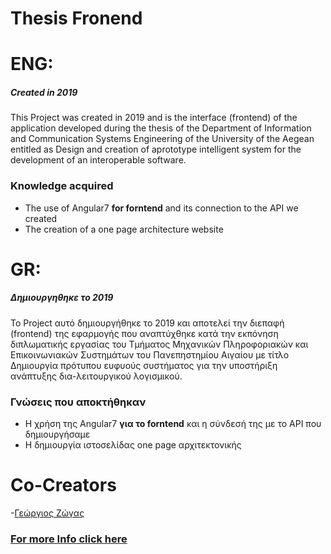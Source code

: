 # Thesis Fronend
# ENG:
##### Created in 2019
This Project was created in 2019 and is the interface (frontend) of the application developed during the thesis of the Department of Information and Communication Systems Engineering of the University of the Aegean entitled as Design and creation of aprototype intelligent system for the development of an interoperable software.

### Knowledge acquired
  - The use of Angular7  **for forntend** and its connection to the API we created
  - The creation of a one page architecture website  
  
# GR:
##### Δημιουργηθηκε το 2019 
Το Project αυτό δημιουργήθηκε το 2019 και αποτελεί την διεπαφή (frontend) της εφαρμογής που αναπτύχθηκε κατά την εκπόνηση διπλωματικής εργασίας του Τμήματος Μηχανικών Πληροφοριακών και Επικοινωνιακών Συστημάτων του Πανεπηστημίου Αιγαίου με τίτλο Δημιουργία πρότυπου ευφυούς συστήματος για την υποστήριξη ανάπτυξης δια-λειτουργικού 
λογισμικού.

### Γνώσεις που αποκτήθηκαν 
  - Η χρήση της Angular7 **για το forntend** και η σύνδεσή της με το API που δημιουργήσαμε
  - Η δημιουργία ιστοσελίδας one page αρχιτεκτονικής

# Co-Creators
  -[Γεώργιος Ζώγας](https://github.com/gzogas)
  
### [For more Info click here](https://drive.google.com/file/d/1d_mVLOCvXuduwAe4gcMJ79vhOKdLjOih/view?usp=sharing)
